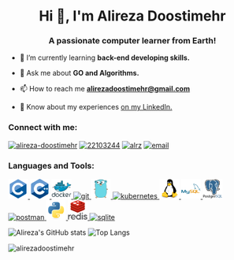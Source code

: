 <h1 align="center">Hi 👋, I'm Alireza Doostimehr</h1>
<h3 align="center">A passionate computer learner from Earth!</h3>

- 🌱 I’m currently learning **back-end developing skills.**

- 💬 Ask me about **GO and Algorithms.**

- 📫 How to reach me **alirezadoostimehr@gmail.com**

- 📄 Know about my experiences [on my LinkedIn.](https://www.linkedin.com/in/alireza-doostimehr/)

<h3 align="left">Connect with me:</h3>
<p align="left">
<a href="https://linkedin.com/in/alireza-doostimehr" target="blank"><img align="center" src="https://www.vectorlogo.zone/logos/linkedin/linkedin-icon.svg" alt="alireza-doostimehr" height="30" width="40" /></a>
<a href="https://stackoverflow.com/users/22103244" target="blank"><img align="center" src="https://www.vectorlogo.zone/logos/stackoverflow/stackoverflow-icon.svg" alt="22103244" height="30" width="40" /></a>
<a href="https://codeforces.com/profile/alrz" target="blank"><img align="center" src="https://art.npanuhin.me/SVG/Codeforces/Codeforces.colored.svg" alt="alrz" height="30" width="40" /></a>
<a href="mailto:alirezadoostimehr@gmail.com" target="blank"><img align="center" src="https://www.vectorlogo.zone/logos/gmail/gmail-icon.svg" alt="email" height="30" width="40" /></a>
</p>

<h3 align="left">Languages and Tools:</h3>
<p align="left"> <a href="https://www.cprogramming.com/" target="_blank" rel="noreferrer"> <img src="https://raw.githubusercontent.com/devicons/devicon/master/icons/c/c-original.svg" alt="c" width="40" height="40"/> </a> <a href="https://www.w3schools.com/cpp/" target="_blank" rel="noreferrer"> <img src="https://raw.githubusercontent.com/devicons/devicon/master/icons/cplusplus/cplusplus-original.svg" alt="cplusplus" width="40" height="40"/> </a> <a href="https://www.docker.com/" target="_blank" rel="noreferrer"> <img src="https://raw.githubusercontent.com/devicons/devicon/master/icons/docker/docker-original-wordmark.svg" alt="docker" width="40" height="40"/> </a> <a href="https://git-scm.com/" target="_blank" rel="noreferrer"> <img src="https://www.vectorlogo.zone/logos/git-scm/git-scm-icon.svg" alt="git" width="40" height="40"/> </a> <a href="https://golang.org" target="_blank" rel="noreferrer"> <img src="https://raw.githubusercontent.com/devicons/devicon/master/icons/go/go-original.svg" alt="go" width="40" height="40"/> </a> <a href="https://kubernetes.io" target="_blank" rel="noreferrer"> <img src="https://www.vectorlogo.zone/logos/kubernetes/kubernetes-icon.svg" alt="kubernetes" width="40" height="40"/> </a> <a href="https://www.linux.org/" target="_blank" rel="noreferrer"> <img src="https://raw.githubusercontent.com/devicons/devicon/master/icons/linux/linux-original.svg" alt="linux" width="40" height="40"/> </a> <a href="https://www.mysql.com/" target="_blank" rel="noreferrer"> <img src="https://raw.githubusercontent.com/devicons/devicon/master/icons/mysql/mysql-original-wordmark.svg" alt="mysql" width="40" height="40"/> </a> <a href="https://www.postgresql.org" target="_blank" rel="noreferrer"> <img src="https://raw.githubusercontent.com/devicons/devicon/master/icons/postgresql/postgresql-original-wordmark.svg" alt="postgresql" width="40" height="40"/> </a> <a href="https://postman.com" target="_blank" rel="noreferrer"> <img src="https://www.vectorlogo.zone/logos/getpostman/getpostman-icon.svg" alt="postman" width="40" height="40"/> </a> <a href="https://www.python.org" target="_blank" rel="noreferrer"> <img src="https://raw.githubusercontent.com/devicons/devicon/master/icons/python/python-original.svg" alt="python" width="40" height="40"/> </a> <a href="https://redis.io" target="_blank" rel="noreferrer"> <img src="https://raw.githubusercontent.com/devicons/devicon/master/icons/redis/redis-original-wordmark.svg" alt="redis" width="40" height="40"/> </a> <a href="https://www.sqlite.org/" target="_blank" rel="noreferrer"> <img src="https://www.vectorlogo.zone/logos/sqlite/sqlite-icon.svg" alt="sqlite" width="40" height="40"/> </a> </p>

![Alireza's GitHub stats](https://github-readme-stats.vercel.app/api?username=alirezadoostimehr&show_icons=true&rank_icon=github&text_bold=true&theme=aura_dark&title_color=fff&text_color=fff)
![Top Langs](https://github-readme-stats.vercel.app/api/top-langs/?username=alirezadoostimehr&layout=donut&theme=aura_dark&title_color=fff&text_color=fff&card_width=150)

<p><img align="center" src="https://streak-stats.demolab.com?user=alirezadoostimehr&theme=aura_dark&border_radius=10&card_width=500&mode=weekly" alt="alirezadoostimehr" /></p>
